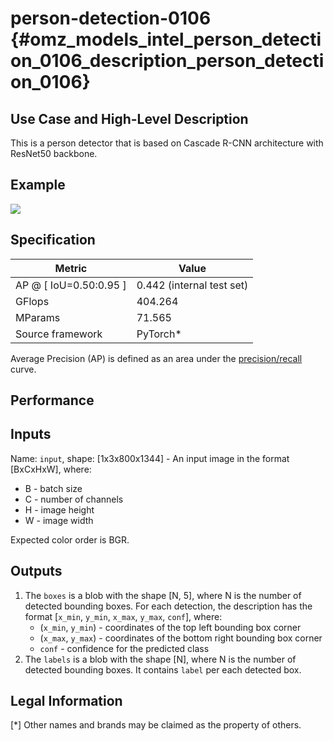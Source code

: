 # person-detection-0106 {#omz_models_intel_person_detection_0106_description_person_detection_0106}

## Use Case and High-Level Description

This is a person detector that is based on Cascade R-CNN architecture with ResNet50
backbone.

## Example

![](./person-detection-0106.png)

## Specification

| Metric                          | Value                                     |
|---------------------------------|-------------------------------------------|
| AP @ [ IoU=0.50:0.95 ]          | 0.442 (internal test set)                 |
| GFlops                          | 404.264                                   |
| MParams                         | 71.565                                    |
| Source framework                | PyTorch\*                                 |

Average Precision (AP) is defined as an area under
the [precision/recall](https://en.wikipedia.org/wiki/Precision_and_recall)
curve.

## Performance

## Inputs

Name: `input`, shape: [1x3x800x1344] - An input image in the format [BxCxHxW],
where:

- B - batch size
- C - number of channels
- H - image height
- W - image width

Expected color order is BGR.

## Outputs

1. The `boxes` is a blob with the shape [N, 5], where N is the number of detected
   bounding boxes. For each detection, the description has the format
   [`x_min`, `y_min`, `x_max`, `y_max`, `conf`],
   where:
    - (`x_min`, `y_min`) - coordinates of the top left bounding box corner
    - (`x_max`, `y_max`) - coordinates of the bottom right bounding box corner
    - `conf` - confidence for the predicted class
2. The `labels` is a blob with the shape [N], where N is the number of detected
   bounding boxes. It contains `label` per each detected box.

## Legal Information
[*] Other names and brands may be claimed as the property of others.
